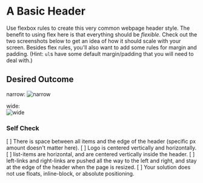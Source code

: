 # A Basic Header

Use flexbox rules to create this very common webpage header style. The benefit to using flex here is that everything should be _flexible_. Check out the two screenshots below to get an idea of how it should scale with your screen. Besides flex rules, you'll also want to add some rules for margin and padding. (Hint: `ul`s have some default margin/padding that you will need to deal with.)

## Desired Outcome

narrow:
![narrow](./desired-outcome-narrow.png)

wide:  
![wide](./desired-outcome-wide.png)

### Self Check

[ ] There is space between all items and the edge of the header (specific px amount doesn't matter here).
[ ] Logo is centered vertically and horizontally.
[ ] list-items are horizontal, and are centered vertically inside the header.
[ ] left-links and right-links are pushed all the way to the left and right, and stay at the edge of the header when the page is resized.
[ ] Your solution does not use floats, inline-block, or absolute positioning.
